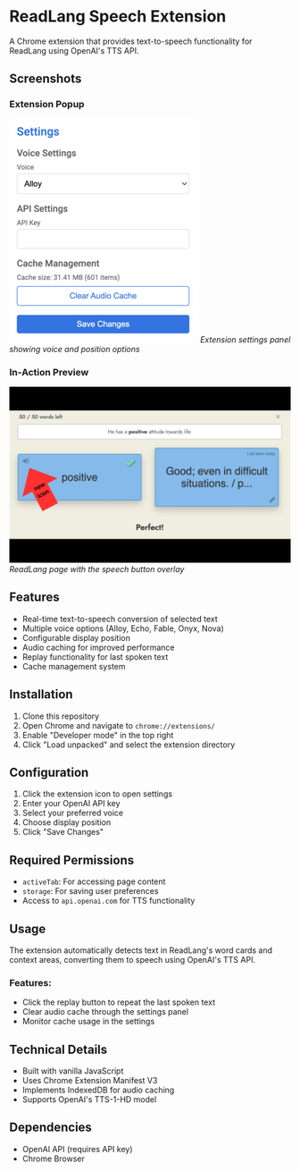 # ReadLang Speech Extension

A Chrome extension that provides text-to-speech functionality for ReadLang using OpenAI's TTS API.

## Screenshots

### Extension Popup
![Extension Settings](screenshots/setting.png)
*Extension settings panel showing voice and position options*

### In-Action Preview
![Extension in Action](screenshots/screenshot.png)
*ReadLang page with the speech button overlay*


## Features

- Real-time text-to-speech conversion of selected text
- Multiple voice options (Alloy, Echo, Fable, Onyx, Nova)
- Configurable display position
- Audio caching for improved performance
- Replay functionality for last spoken text
- Cache management system

## Installation

1. Clone this repository
2. Open Chrome and navigate to `chrome://extensions/`
3. Enable "Developer mode" in the top right
4. Click "Load unpacked" and select the extension directory

## Configuration

1. Click the extension icon to open settings
2. Enter your OpenAI API key
3. Select your preferred voice
4. Choose display position
5. Click "Save Changes"

## Required Permissions

- `activeTab`: For accessing page content
- `storage`: For saving user preferences
- Access to `api.openai.com` for TTS functionality

## Usage

The extension automatically detects text in ReadLang's word cards and context areas, converting them to speech using OpenAI's TTS API.

### Features:
- Click the replay button to repeat the last spoken text
- Clear audio cache through the settings panel
- Monitor cache usage in the settings

## Technical Details

- Built with vanilla JavaScript
- Uses Chrome Extension Manifest V3
- Implements IndexedDB for audio caching
- Supports OpenAI's TTS-1-HD model

## Dependencies

- OpenAI API (requires API key)
- Chrome Browser
